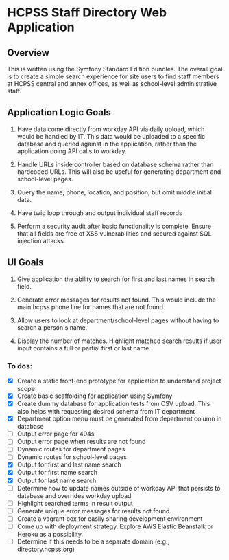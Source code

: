 # HCPSS Staff Directory Web Application

## Overview

This is written using the Symfony Standard Edition bundles. The overall goal is to create a simple search experience for site users to find staff members at HCPSS central and annex offices, as well as school-level administrative staff. 

## Application Logic Goals 

1. Have data come directly from workday API via daily upload, which would be handled by IT. This data would be uploaded to a specific database and queried against in the application, rather than the application doing API calls to workday. 

2. Handle URLs inside controller based on database schema rather than hardcoded URLs. This will also be useful for generating department and school-level pages. 

3. Query the name, phone, location, and position, but omit middle initial data.

4. Have twig loop through and output individual staff records

5. Perform a security audit after basic functionality is complete. Ensure that all fields are free of XSS vulnerabilities and secured against SQL injection attacks. 

## UI Goals

1. Give application the ability to search for first and last names in search field.

2. Generate error messages for results not found. This would include the main hcpss phone line for names that are not found.

3. Allow users to look at department/school-level pages without having to search a person's name.

4. Display the number of matches. Highlight matched search results if user input contains a full or partial first or last name. 

### To dos:

- [x] Create a static front-end prototype for application to understand project scope
- [x] Create basic scaffolding for application using Symfony
- [x] Create dummy database for application tests from CSV upload. This also helps with requesting desired schema from IT department
- [x] Department option menu must be generated from department column in database
- [ ] Output error page for 404s
- [ ] Output error page when results are not found
- [ ] Dynamic routes for department pages
- [ ] Dynamic routes for school-level pages
- [x] Output for first and last name search
- [x] Output for first name search
- [x] Output for last name search
- [ ] Determine how to update names outside of workday API that persists to database and overrides workday upload
- [ ] Highlight searched terms in result output
- [ ] Generate unique error messages for results not found.
- [ ] Create a vagrant box for easily sharing development environment
- [ ] Come up with deployment strategy. Explore AWS Elastic Beanstalk or Heroku as a possibility.
- [ ] Determine if this needs to be a separate domain (e.g., directory.hcpss.org)
